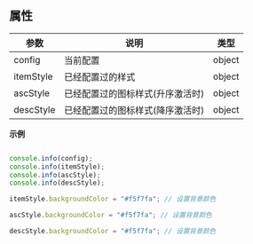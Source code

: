 ##   属性

| 参数    | 说明      | 类型 |
| ------- |---------|-----|  
|  config  |  当前配置  |  object  |   
|  itemStyle  |  已经配置过的样式  |  object  |
|  ascStyle  |  已经配置过的图标样式(升序激活时)  |  object  |
|  descStyle  |  已经配置过的图标样式(降序激活时) |  object  |


**示例**
```javascript

console.info(config);
console.info(itemStyle);
console.info(ascStyle);
console.info(descStyle);

itemStyle.backgroundColor = "#f5f7fa"; // 设置背景颜色

ascStyle.backgroundColor = "#f5f7fa"; // 设置背景颜色

descStyle.backgroundColor = "#f5f7fa"; // 设置背景颜色



```

 
